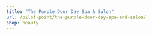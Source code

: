```yaml
---
title: "The Purple Door Day Spa & Salon"
url: /pilot-point/the-purple-door-day-spa-and-salon/
shop: beauty
---
```

